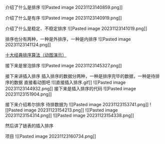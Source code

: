 介绍了什么是排序
![[Pasted image 20231123140859.png]]

介绍了什么是有序
![[Pasted image 20231123140919.png]]

介绍了什么是稳定、不稳定排序
![[Pasted image 20231123141019.png]]

排序也分有两种，一种是外排序，一种是内排序
![[Pasted image 20231123141124.png]]

 [十大经典排序算法（动图演示）](https://www.cnblogs.com/onepixel/articles/7674659.html)

接下来是冒泡排序
![[Pasted image 20231123145327.png]]

接下来讲插入排序
插入排序的数据分两种，一种是排序完毕的数据，一种是待排序的数据
直接看动图吧
![[直接插入排序.gif]]
![[Pasted image 20231123144932.png]]
接下来是插入排序的代码
![[Pasted image 20231123151904.png]]

接下来介绍希尔排序
待排数据为
![[Pasted image 20231123153741.png]]
![[Pasted image 20231123154213.png]]
![[Pasted image 20231123154314.png]]
![[Pasted image 20231123154338.png]]

然后讲了链表的插入排序

项目
![[Pasted image 20231123160734.png]]
